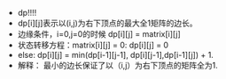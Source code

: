 + dp!!!!
+ dp[i][j]表示以(i,j)为右下顶点的最大全1矩阵的边长。
+ 边缘条件，i=0,j=0的时候 dp[i][j] = matrix[i][j]
+ 状态转移方程：matrix[i][j] = 0: dp[i][j] = 0
+ else: dp[i][j] = min(dp[i-1][j-1], dp[i][j-1],dp[i-1][j]) + 1.
+ 解释： 最小的边长保证了以（i,j）为右下顶点的矩阵全为1.
